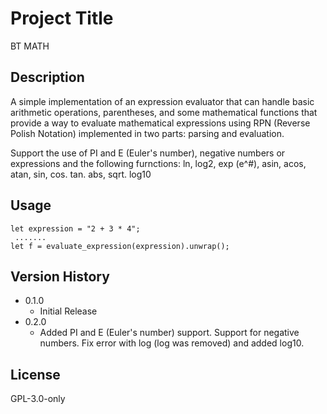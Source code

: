 # Project Title
BT MATH

## Description
A simple implementation of an expression evaluator that can handle basic arithmetic operations, parentheses, and some mathematical functions that provide a way to evaluate mathematical expressions using RPN (Reverse Polish Notation) implemented in two parts: parsing and evaluation.

Support the use of PI and E (Euler's number), negative numbers or expressions and the following furnctions: ln, log2, exp (e^#), asin, acos, atan, sin, cos. tan. abs, sqrt. log10


## Usage
```
let expression = "2 + 3 * 4";
 .......
let f = evaluate_expression(expression).unwrap();
```

## Version History
* 0.1.0
    * Initial Release
* 0.2.0
    * Added PI and E (Euler's number) support. Support for negative numbers. Fix error with log (log was removed) and added log10.

## License
GPL-3.0-only